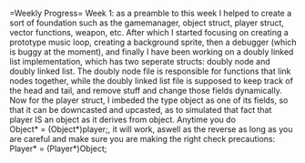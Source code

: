 =Weekly Progress=
Week 1: as a preamble to this week I helped to create a sort of foundation such as the gamemanager, object struct, player struct, vector functions, weapon, etc. After which I started focusing on creating a prototype music loop, creating a background sprite, then a debugger (which is buggy at the moment), and finally I have been working on a doubly linked list implementation, which has two seperate structs: doubly node and doubly linked list. The doubly node file is responsible for functions that link nodes together, while the doubly linked list file is supposed to keep track of the head and tail, and remove stuff and change those fields dynamically. Now for the player struct, I imbeded the type object as one of its fields, so that it can be downcasted and upcasted, as to simulated that fact that player IS an object as it derives from object. Anytime you do    
Object* = (Object*)player;, it will work, aswell as the reverse as long as you are careful and make sure you are making the right check precautions: Player* = (Player*)Object;

